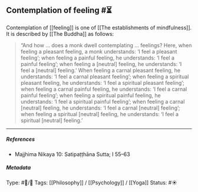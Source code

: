 ## Contemplation of feeling  #⏳ 

Contemplation of [[feeling]] is one of [[The establishments of mindfulness]]. It is described by [[The Buddha]] as follows: 

> “And how ... does a monk dwell contemplating ...  feelings? Here, when feeling a pleasant feeling, a monk understands: ‘I feel a pleasant feeling’; when feeling a painful feeling, he understands: ‘I feel a painful feeling’; when feeling a [neutral] feeling, he understands: ‘I feel a [neutral] feeling.’ When feeling a carnal pleasant feeling, he understands: ‘I feel a carnal pleasant feeling’; when feeling a spiritual pleasant feeling, he understands: ‘I feel a spiritual pleasant feeling’; when feeling a carnal painful feeling, he understands: ‘I feel a carnal painful feeling’; when feeling a spiritual painful feeling, he understands: ‘I feel a spiritual painful feeling’; when feeling a carnal [neutral] feeling, he understands: ‘I feel a carnal [neutral] feeling’; when feeling a spiritual [neutral] feeling, he understands: ‘I feel a spiritual [neutral] feeling.’

___

##### References

- Majjhima Nikaya 10: Satipaṭṭhāna Sutta; I 55–63

##### Metadata
Type: #🔵/🔵 
Tags: [[Philosophy]] / [[Psychology]] / [[Yoga]]
Status: #☀️ 